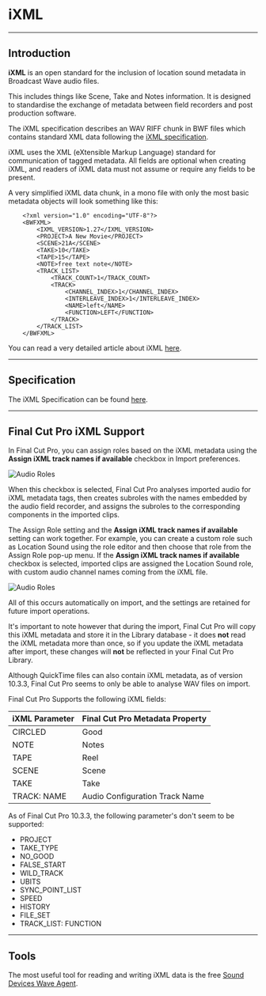 # iXML
---

## Introduction

**iXML** is an open standard for the inclusion of location sound metadata in Broadcast Wave audio files.

This includes things like Scene, Take and Notes information. It is designed to standardise the exchange of metadata between field recorders and post production software.

The iXML specification describes an WAV RIFF chunk in BWF files which contains standard XML data following the [iXML specification](http://www.ixml.info).

iXML uses the XML (eXtensible Markup Language) standard for communication of tagged metadata. All fields are optional when creating iXML, and readers of iXML data must not assume or require any fields to be present.

A very simplified iXML data chunk, in a mono file with only the most basic metadata objects will look something like this:

```
	<?xml version="1.0" encoding="UTF-8"?>
	<BWFXML>
		<IXML_VERSION>1.27</IXML_VERSION>
		<PROJECT>A New Movie</PROJECT>
		<SCENE>21A</SCENE>
		<TAKE>10</TAKE>
		<TAPE>15</TAPE>
		<NOTE>free text note</NOTE>
		<TRACK_LIST>
			<TRACK_COUNT>1</TRACK_COUNT>
			<TRACK>
				<CHANNEL_INDEX>1</CHANNEL_INDEX>
				<INTERLEAVE_INDEX>1</INTERLEAVE_INDEX>
				<NAME>left</NAME>
				<FUNCTION>LEFT</FUNCTION>
			</TRACK>
		</TRACK_LIST>
	</BWFXML>
```

You can read a very detailed article about iXML [here](http://www.gallery.co.uk/ixml/iXML-LineUp.pdf).

---

## Specification

The iXML Specification can be found [here](http://www.ixml.info).

---

## Final Cut Pro iXML Support

In Final Cut Pro, you can assign roles based on the iXML metadata using the **Assign iXML track names if available** checkbox in Import preferences.

![Audio Roles](https://dev.commandpost.io/images/audio-roles.png)

When this checkbox is selected, Final Cut Pro analyses imported audio for iXML metadata tags, then creates subroles with the names embedded by the audio field recorder, and assigns the subroles to the corresponding components in the imported clips.

The Assign Role setting and the **Assign iXML track names if available** setting can work together. For example, you can create a custom role such as Location Sound using the role editor and then choose that role from the Assign Role pop-up menu. If the **Assign iXML track names if available** checkbox is selected, imported clips are assigned the Location Sound role, with custom audio channel names coming from the iXML file.

![Audio Roles](https://dev.commandpost.io/images/roles.png)

All of this occurs automatically on import, and the settings are retained for future import operations.

It's important to note however that during the import, Final Cut Pro will copy this iXML metadata and store it in the Library database - it does **not** read the iXML metadata more than once, so if you update the iXML metadata after import, these changes will **not** be reflected in your Final Cut Pro Library.

Although QuickTime files can also contain iXML metadata, as of version 10.3.3, Final Cut Pro seems to only be able to analyse WAV files on import.

Final Cut Pro Supports the following iXML fields:

| iXML Parameter | Final Cut Pro Metadata Property |
|----------------|---------------------------------|
| CIRCLED        | Good                            |
| NOTE           | Notes                           |
| TAPE           | Reel                            |
| SCENE          | Scene                           |
| TAKE           | Take                            |
| TRACK: NAME    | Audio Configuration Track Name  |

As of Final Cut Pro 10.3.3, the following parameter's don't seem to be supported:

* PROJECT
* TAKE_TYPE
* NO_GOOD
* FALSE_START
* WILD_TRACK
* UBITS
* SYNC_POINT_LIST
* SPEED
* HISTORY
* FILE_SET
* TRACK_LIST: FUNCTION

---

## Tools

The most useful tool for reading and writing iXML data is the free [Sound Devices Wave Agent](https://www.sounddevices.com/products/accessories/software/wave-agent).